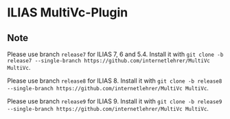 # ILIAS MultiVc-Plugin

## Note
Please use branch `release7` for ILIAS 7, 6 and 5.4. Install it with `git clone -b release7 --single-branch https://github.com/internetlehrer/MultiVc MultiVc`.

Please use branch `release8` for ILIAS 8. Install it with `git clone -b release8 --single-branch https://github.com/internetlehrer/MultiVc MultiVc`.

Please use branch `release9` for ILIAS 9. Install it with `git clone -b release9 --single-branch https://github.com/internetlehrer/MultiVc MultiVc`.
